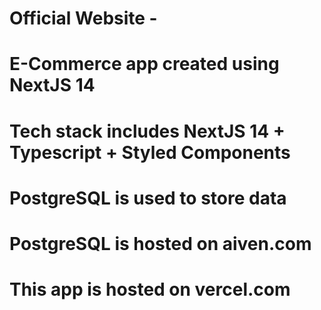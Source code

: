 # Official Website - 

# E-Commerce app created using NextJS 14

# Tech stack includes NextJS 14 + Typescript + Styled Components

# PostgreSQL is used to store data

# PostgreSQL is hosted on aiven.com

# This app is hosted on vercel.com